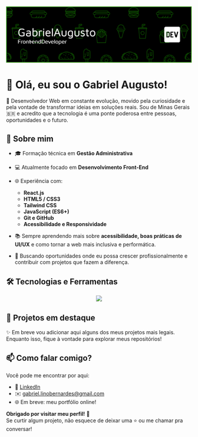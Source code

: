
<p align="center">
  <img src="./github-header-image.png" alt="header-image">
</p>


# 👋 Olá, eu sou o Gabriel Augusto!

🎯 Desenvolvedor Web em constante evolução, movido pela curiosidade e pela vontade de transformar ideias em soluções reais. Sou de Minas Gerais 🇧🇷 e acredito que a tecnologia é uma ponte poderosa entre pessoas, oportunidades e o futuro.

## 🚀 Sobre mim

- 🎓 Formação técnica em **Gestão Administrativa**
- 💻 Atualmente focado em **Desenvolvimento Front-End**
- 🌐 Experiência com:
  - **React.js**
  - **HTML5 / CSS3**
  - **Tailwind CSS**
  - **JavaScript (ES6+)**
  - **Git e GitHub**
  - **Acessibilidade e Responsividade**

- 📚 Sempre aprendendo mais sobre **acessibilidade, boas práticas de UI/UX** e como tornar a web mais inclusiva e performática.

- 📍 Buscando oportunidades onde eu possa crescer profissionalmente e contribuir com projetos que fazem a diferença.

## 🛠️ Tecnologias e Ferramentas


<p align="center">
  <a href="https://skillicons.dev">
    <img src="https://skillicons.dev/icons?i=html,css,tailwind,javascript,git" />
  </a>
</p>

## 📌 Projetos em destaque

✨ Em breve vou adicionar aqui alguns dos meus projetos mais legais. Enquanto isso, fique à vontade para explorar meus repositórios!

## 📫 Como falar comigo?

Você pode me encontrar por aqui:

- 💼 [LinkedIn](https://www.linkedin.com/in/gabriel-augusto-ber/) 
- ✉️ gabriel.linobernardes@gmail.com
- 🌐 Em breve: meu portfólio online!

**Obrigado por visitar meu perfil!** 🚀  
Se curtir algum projeto, não esquece de deixar uma ⭐ ou me chamar pra conversar!

